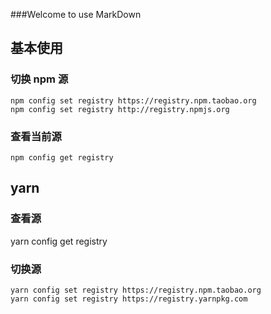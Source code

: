 ###Welcome to use MarkDown

## 基本使用

### 切换 npm 源
```
npm config set registry https://registry.npm.taobao.org
npm config set registry http://registry.npmjs.org
```

### 查看当前源
```
npm config get registry
```

## yarn

### 查看源
yarn config get registry

### 切换源
```
yarn config set registry https://registry.npm.taobao.org
yarn config set registry https://registry.yarnpkg.com
```

